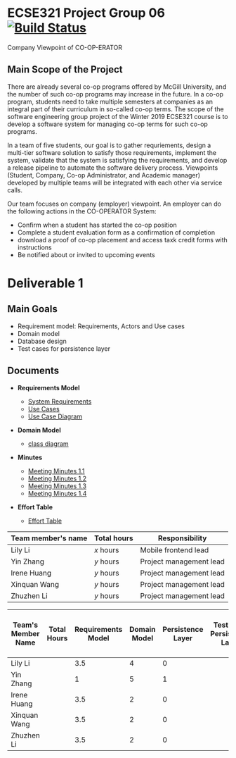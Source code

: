 # ECSE321 Project Group 06 [![Build Status](https://travis-ci.com/McGill-ECSE321-Winter2019/ecse321-group-project-06.svg?token=1hWgpGRW29zUadc5ySpu&branch=master)](https://travis-ci.com/McGill-ECSE321-Winter2019/ecse321-group-project-06)
 Company Viewpoint of CO-OP-ERATOR

## Main Scope of the Project
There are already several co-op programs offered by McGill University, and the number of such co-op programs may increase in the future. In a co-op program, students need to take multiple semesters at companies as an integral part of their curriculum in so-called co-op terms. The scope of the software engineering group project of the Winter 2019 ECSE321 course is to develop a software system for managing co-op terms for such co-op programs. 

In a team of five students, our goal is to gather requriements, design a multi-tier software solution to satisfy those requirements, implement the system, validate that the system is satisfying the requirements, and develop a release pipeline to automate the software delivery process. Viewpoints (Student, Company, Co-op Administrator, and Academic manager) developed by multiple teams will be integrated with each other via service calls. 

Our team focuses on company (employer) viewpoint. An employer can do the following actions in the CO-OPERATOR System:
- Confirm when a student has started the co-op position
- Complete a student evaluation form as a confirmation of completion 
- download a proof of co-op placement and access taxk credit forms with instructions 
- Be notified about or invited to upcoming events

# Deliverable 1

## Main Goals
- Requirement model: Requirements, Actors and Use cases
- Domain model
- Database design
- Test cases for persistence layer

## Documents 
    
- **Requirements Model**
    - [System Requirements](https://github.com/McGill-ECSE321-Winter2019/ecse321-group-project-06/wiki/System-Requirements)
    - [Use Cases](https://github.com/McGill-ECSE321-Winter2019/ecse321-group-project-06/wiki/5-Use-Case-Specifications)
    - [Use Case Diagram](https://github.com/McGill-ECSE321-Winter2019/ecse321-group-project-06/wiki/Use-Case-Diagram)

- **Domain Model**
    - [class diagram](https://github.com/McGill-ECSE321-Winter2019/ecse321-group-project-06/wiki/Domain-Model)
  
- **Minutes**
    - [Meeting Minutes 1.1](https://github.com/McGill-ECSE321-Winter2019/ecse321-group-project-06/wiki/Deliverable-1-Meeting-Minutes-1.1)
    - [Meeting Minutes 1.2](https://github.com/McGill-ECSE321-Winter2019/ecse321-group-project-06/wiki/Deliverable-1-Meeting-Minutes-1.2)
    - [Meeting Minutes 1.3](https://github.com/McGill-ECSE321-Winter2019/ecse321-group-project-06/wiki/Deliverable-1-Meeting-Minutes-1.3)
    - [Meeting Minutes 1.4](https://github.com/McGill-ECSE321-Winter2019/ecse321-group-project-06/wiki/Deliverable-1-Meeting-Minutes-1.4)
    
- **Effort Table**
    - [Effort Table](https://github.com/McGill-ECSE321-Winter2019/ecse321-group-project-06/wiki/Deliverable-1-Effort-Table)   


|Team member's name|Total hours|Responsibility         |
|------------------|-----------|-----------------------|
|Lily Li    |  _x_ hours|Mobile frontend lead   |
|Yin Zhang     |  _y_ hours|Project management lead|
|Irene Huang     |  _y_ hours|Project management lead|
|Xinquan Wang     |  _y_ hours|Project management lead|
|Zhuzhen Li    |  _y_ hours|Project management lead|


| Team's Member Name | Total Hours | Requirements Model | Domain Model | Persistence Layer | Testing of  Persistence Layer | Build System and  Continuous Integration | Documentation | Meeting |
|--------------------|-------------|--------------------|--------------|-------------------|-------------------------------|------------------------------------------|---------------|---------|
| Lily Li            |             | 3.5                | 4            | 0                 |                               |                                          | 1.5           | 4       |
| Yin Zhang          |             | 1                  | 5            | 1                 |                               |                                          | 0             | 4       |
| Irene Huang        |             | 3.5                | 2            | 0                 |                               |                                          | 1.5           | 4       |
| Xinquan Wang       |             | 3.5                | 2            | 0                 |                               |                                          | 0             | 4       |
| Zhuzhen Li         |             | 3.5                | 2            | 0                 |                               |                                          | 1             | 4       |
